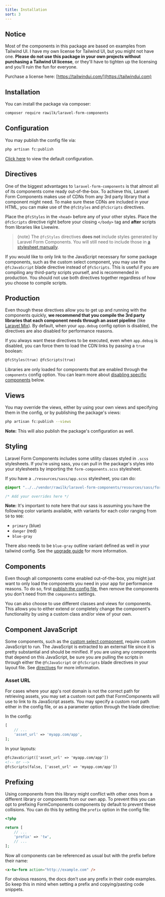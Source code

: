 ```yaml
---
title: Installation
sort: 3
---
```


## Notice

Most of the components in this package are based on examples from Tailwind UI. I have my own license for Tailwind UI, but you might not have one.
**Please do not use this package in your own projects without purchasing a Tailwind UI license**, or they'll have to tighten up the licensing
and you'll ruin the fun for everyone.

Purchase a license here: [https://tailwindui.com/](https://tailwindui.com)

## Installation

You can install the package via composer:

```bash
composer require rawilk/laravel-form-components
```

## Configuration

You may publish the config file via:

```bash
php artisan fc:publish
```

[Click here](https://github.com/rawilk/laravel-form-components/blob/master/config/form-components.php) to view the default configuration.

## Directives

One of the biggest advantages to `laravel-form-components` is that almost all of its components come ready
out-of-the-box. To achieve this, Laravel Form Components makes use of CDNs from
any 3rd party library that a component might need. To make sure these CDNs are
included in your HTML, you can make use of the `@fcStyles` and `@fcScripts` directives.

Place the `@fcStyles` in the `<head>` before any of your other styles. Place the `@fcScripts` directive right before
your closing `</body>` tag and **after** scripts from libraries like Livewire.

> {note} The `@fcStyles` directives **does not** include styles generated by Laravel Form Components. You will still need to include
those in [a stylesheet manually](#styling).

If you would like to only link to the JavaScript necessary for some package components, such as the custom select component, you may
use the `@fcJavaScript` blade directive instead of `@fcScripts`. This is useful if you are compiling any third-party scripts
yourself, and is recommended in production. You should not use both directives together regardless of how you choose
to compile scripts.

## Production

Even though these directives allow you to get up and running with the components quickly, **we recommend that you compile the 3rd
party libraries that each component needs through an asset pipeline** (like [Laravel Mix](https://github.com/JeffreyWay/laravel-mix)).
By default, when your `app.debug` config option is disabled, the directives are also disabled for performance reasons.

If you always want these directives to be executed, even when `app.debug` is disabled, you can force them to load the CDN
links by passing a `true` boolean:

```html
@fcStyles(true) @fcScripts(true)
```

Libraries are only loaded for components that are enabled through the `components` config option. You can learn more about
[disabling specific components](#components) below.

## Views

You may override the views, either by using your own views and specifying them in the config, or by publishing the package's views:

```bash
php artisan fc:publish --views
```

**Note:** This will also publish the package's configuration as well.

## Styling

Laravel Form Components includes some utility classes styled in `.scss` stylesheets. If you're using
sass, you can pull in the package's styles into your stylesheets by importing the `form-components.scss` stylesheet.

If you have a `./resources/sass/app.scss` stylesheet, you can do:

```css
@import "../../vendor/rawilk/laravel-form-components/resources/sass/form-components";

/* Add your overrides here */
```

**Note:** It's important to note here that our sass is assuming you have the following color variants available, with variants for each
color ranging from `50` to `900`:

-   `primary` (blue)
-   `danger` (red)
-   `blue-gray`

There also needs to be `blue-gray` outline variant defined as well in your tailwind config. See the [upgrade guide](/docs/laravel-form-components/v3/upgrade#styling) for more information.

## Components

Even though all components come enabled out-of-the-box, you might just want to
only load the components you need in your app for performance reasons. To do so,
first [publish the config file](#configuration), then remove the components
you don't need from the `components` settings.

You can also choose to use different classes and views for components. This allows you
to either extend or completely change the component's functionality by using a custom class
and/or view of your own.

## Component JavaScript

Some components, such as the [custom select component](/docs/laravel-form-components/v3/components/custom-select), require custom
JavaScript to run. The JavaScript is extracted to an external file since it is pretty substantial and should be minified. If
you are using any components that depend on this JavaScript, be sure you are pulling the scripts in through either the
`@fcJavaScript` or `@fcScripts` blade directives in your layout file. See [directives](#directives) for more information.

### Asset URL

For cases where your app's root domain is not the correct path for retrieving assets, you may set a custom root path that
FormComponents will use to link to its JavaScript assets. You may specify a custom root path either in the config file,
or as a parameter option through the blade directive:

In the config:

```php
[
    // ...
    'asset_url' => 'myapp.com/app',
];
```

In your layouts:

```html
@fcJavaScript(['asset_url' => 'myapp.com/app'])
<!-- or -->
@fcScripts(false, ['asset_url' => 'myapp.com/app'])
```

## Prefixing

Using components from this library might conflict with other ones from a different
library or components from our own app. To prevent this you can opt to prefixing
FormComponents components by default to prevent these collisions. You can do this by
setting the `prefix` option in the config file:

```php
<?php

return [
    // ...
    'prefix' => 'tw',
    // ...
];
```

Now all components can be referenced as usual but with the prefix before their name:

```html
<x-tw-form action="http://example.com" />
```

For obvious reasons, the docs don't use any prefix in their code examples. So keep
this in mind when setting a prefix and copying/pasting code snippets.
